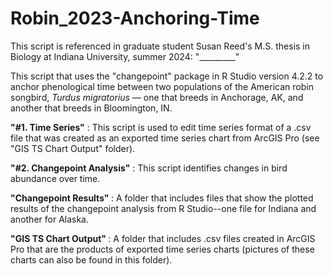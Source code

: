 # Robin_2023-Anchoring-Time
This script is referenced in graduate student Susan Reed's M.S. thesis in Biology at Indiana University, summer 2024: "_________"

This script that uses the "changepoint" package in R Studio version 4.2.2 to anchor phenological time between two populations of the American robin songbird, 
<em>Turdus migratorius</em> — one that breeds in Anchorage, AK, and another that breeds in Bloomington, IN.

<b>"#1. Time Series"</b> : This script is used to edit time series format of a .csv file that was created as an exported time series chart from ArcGIS Pro (see "GIS TS Chart Output" folder).

<b>"#2. Changepoint Analysis"</b> : This script identifies changes in bird abundance over time.

<b> "Changepoint Results" </b> : A folder that includes files that show the plotted results of the changepoint analysis from R Studio--one file for Indiana and another for Alaska.

<b> "GIS TS Chart Output" </b> : A folder that includes .csv files created in ArcGIS Pro that are the products of exported time series charts (pictures of these charts can also be found in this folder).
